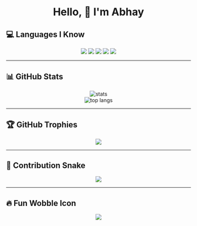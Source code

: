 <h1 align="center">Hello, 👋 I'm Abhay</h1>

## 💻 Languages I Know

<p align="center">
  <img src="https://img.shields.io/badge/HTML5-E34F26?style=for-the-badge&logo=html5&logoColor=white"/>
  <img src="https://img.shields.io/badge/CSS3-1572B6?style=for-the-badge&logo=css3&logoColor=white"/>
  <img src="https://img.shields.io/badge/JavaScript-F7DF1E?style=for-the-badge&logo=javascript&logoColor=black"/>
  <img src="https://img.shields.io/badge/C++-00599C?style=for-the-badge&logo=c%2b%2b&logoColor=white"/>
  <img src="https://img.shields.io/badge/C%23-239120?style=for-the-badge&logo=c-sharp&logoColor=white"/>
</p>

---

## 📊 GitHub Stats

<p align="center">
  <img src="https://github-readme-stats.vercel.app/api?username=abhay-ishankar&show_icons=true&theme=radical" alt="stats" />
  <br/>
  <img src="https://github-readme-stats.vercel.app/api/top-langs/?username=abhay-ishankar&layout=compact&theme=tokyonight" alt="top langs" />
</p>

---

## 🏆 GitHub Trophies

<p align="center">
  <img src="https://github-profile-trophy.vercel.app/?username=abhay-ishankar&theme=onedark" />
</p>

---

## 🐍 Contribution Snake

<p align="center">
  <img src="https://github.com/abhay-ishankar/abhay-ishankar/blob/output/github-contribution-grid-snake.svg" />
</p>

---

## 🔥 Fun Wobble Icon

<p align="center">
  <img src="https://readme-typing-svg.demolab.com/?lines=I'm+a+Coder;I+love+Web+Dev;Learning+Never+Stops!&center=true&width=380&height=45&font=Fira+Code&color=F75C7E&vCenter=true&pause=1000&size=22" />
</p>


